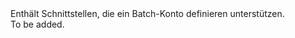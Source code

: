 <Namespace Name="Microsoft.Azure.Management.Batch.Fluent.BatchAccount.Definition">
  <Docs>
    <summary>Enthält Schnittstellen, die ein Batch-Konto definieren unterstützen.</summary> 
    <remarks>To be added.</remarks>
  </Docs>
</Namespace>
